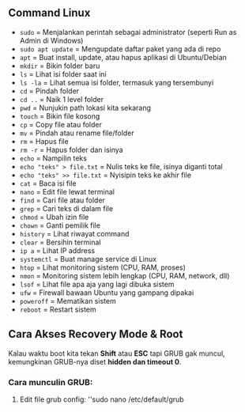 ## Command Linux

- `sudo` = Menjalankan perintah sebagai administrator (seperti Run as Admin di Windows)
- `sudo apt update` = Mengupdate daftar paket yang ada di repo
- `apt` = Buat install, update, atau hapus aplikasi di Ubuntu/Debian
- `mkdir` = Bikin folder baru
- `ls` = Lihat isi folder saat ini
- `ls -la` = Lihat semua isi folder, termasuk yang tersembunyi
- `cd` = Pindah folder
- `cd ..` = Naik 1 level folder
- `pwd` = Nunjukin path lokasi kita sekarang
- `touch` = Bikin file kosong
- `cp` = Copy file atau folder
- `mv` = Pindah atau rename file/folder
- `rm` = Hapus file
- `rm -r` = Hapus folder dan isinya
- `echo` = Nampilin teks
- `echo "teks" > file.txt` = Nulis teks ke file, isinya diganti total
- `echo "teks" >> file.txt` = Nyisipin teks ke akhir file
- `cat` = Baca isi file
- `nano` = Edit file lewat terminal
- `find` = Cari file atau folder
- `grep` = Cari teks di dalam file
- `chmod` = Ubah izin file
- `chown` = Ganti pemilik file
- `history` = Lihat riwayat command
- `clear` = Bersihin terminal
- `ip a` = Lihat IP address
- `systemctl` = Buat manage service di Linux
- `htop` = Lihat monitoring sistem (CPU, RAM, proses)
- `nmon` = Monitoring sistem lebih lengkap (CPU, RAM, network, dll)
- `lsof` = Lihat file apa aja yang lagi dibuka sistem
- `ufw` = Firewall bawaan Ubuntu yang gampang dipakai
- `poweroff` = Mematikan sistem
- `reboot` = Restart sistem

## Cara Akses Recovery Mode & Root
Kalau waktu boot kita tekan **Shift** atau **ESC** tapi GRUB gak muncul, kemungkinan GRUB-nya diset **hidden dan timeout 0**.
### Cara munculin GRUB:
1. Edit file grub config:
   ''sudo nano /etc/default/grub
